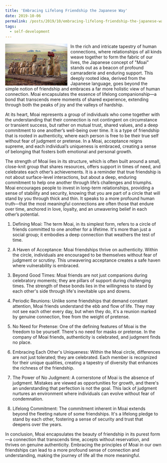 ```yaml
---
title: 'Embracing Lifelong Friendship the Japanese Way'
date: 2019-10-06
permalink: /posts/2019/10/embracing-lifelong-friendship-the-japanese-way/
tags:
  - self-development
---
```


<img width="200" alt="zodiac signs" src="/images/posts/embracing-lifelong-friendship-the-japanese-way.jpg" style="float: left; margin-right: 10px;" /> In the rich and intricate tapestry of human connections, where relationships of all kinds weave together to form the fabric of our lives, the Japanese concept of "Moai" stands out as a beacon of profound camaraderie and enduring support. This deeply rooted idea, derived from the Japanese language, goes beyond the simple notion of friendship and embraces a far more holistic view of human connection. Moai encapsulates the essence of lifelong companionship—a bond that transcends mere moments of shared experience, extending through both the peaks of joy and the valleys of hardship.

At its heart, Moai represents a group of individuals who come together with the understanding that their connection is not contingent on circumstance or transient success, but rather on mutual trust, shared values, and a deep commitment to one another’s well-being over time. It is a type of friendship that is rooted in authenticity, where each person is free to be their true self without fear of judgment or pretense. In a Moai, acceptance reigns supreme, and each individual’s uniqueness is embraced, creating a sense of belonging that fosters both emotional and personal growth.

The strength of Moai lies in its structure, which is often built around a small, close-knit group that shares resources, offers support in times of need, and celebrates each other’s achievements. It is a reminder that true friendship is not about surface-level interactions, but about a deep, enduring commitment to help one another through life’s challenges and triumphs. Moai encourages people to invest in long-term relationships, providing a sense of stability and security, knowing that you are part of a circle that will stand by you through thick and thin. It speaks to a more profound human truth—that the most meaningful connections are often those that endure over time, anchored in love, loyalty, and an unwavering belief in each other’s potential.

1. Defining Moai:
The term Moai, in its simplest form, refers to a circle of friends committed to one another for a lifetime. It's more than just a social group; it embodies a deep connection that weathers the test of time.

2. A Haven of Acceptance:
Moai friendships thrive on authenticity. Within the circle, individuals are encouraged to be themselves without fear of judgment or scrutiny. This unwavering acceptance creates a safe haven where vulnerability is embraced.

3. Beyond Good Times:
Moai friends are not just companions during celebratory moments; they are pillars of support during challenging times. The strength of these bonds lies in the willingness to stand by each other's side through life's inevitable ups and downs.

4. Periodic Reunions:
Unlike some friendships that demand constant attention, Moai friends understand the ebb and flow of life. They may not see each other every day, but when they do, it's a reunion marked by genuine connection, free from the weight of pretense.

5. No Need for Pretense:
One of the defining features of Moai is the freedom to be yourself. There's no need for masks or pretense. In the company of Moai friends, authenticity is celebrated, and judgment finds no place.

6. Embracing Each Other's Uniqueness:
Within the Moai circle, differences are not just tolerated; they are celebrated. Each member is recognized for their unique qualities, creating a tapestry of diversity that enhances the richness of the friendship.

7. The Power of No Judgment:
A cornerstone of Moai is the absence of judgment. Mistakes are viewed as opportunities for growth, and there's an understanding that perfection is not the goal. This lack of judgment nurtures an environment where individuals can evolve without fear of condemnation.

8. Lifelong Commitment:
The commitment inherent in Moai extends beyond the fleeting nature of some friendships. It's a lifelong pledge to stand by each other, fostering a sense of security and trust that deepens over the years.

In conclusion, Moai encapsulates the beauty of friendship in its purest form—a connection that transcends time, accepts without reservation, and thrives on genuine authenticity. Embracing the principles of Moai in our own friendships can lead to a more profound sense of connection and understanding, making the journey of life all the more meaningful.
